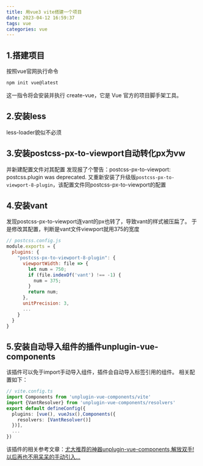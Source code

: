 ```yaml
---
title: 用vue3 vite搭建一个项目
date: 2023-04-12 16:59:37
tags: vue
categories: vue
---
```

## 1.搭建项目
按照vue官网执行命令
```bash
npm init vue@latest
```
这一指令将会安装并执行 create-vue，它是 Vue 官方的项目脚手架工具。
## 2.安装less
less-loader貌似不必须
## 3.安装postcss-px-to-viewport自动转化px为vw
并新建配置文件对其配置
发现报了个警告：postcss-px-to-viewport: postcss.plugin was deprecated. 
又重新安装了升级版`postcss-px-to-viewport-8-plugin`，该配置文件同postcss-px-to-viewport的配置
## 4.安装vant
发现postcss-px-to-viewport连vant的px也转了，导致vant的样式被压扁了。
于是修改其配置，判断是vant文件viewport就用375的宽度
```js
// postcss.config.js
module.exports = {
  plugins: {
    "postcss-px-to-viewport-8-plugin": {
      viewportWidth: file => {
        let num = 750;
        if (file.indexOf('vant') !== -1) {
          num = 375;
        }
        return num;
      },
      unitPrecision: 3,
      ...
    }
  }
}
```
## 5.安装自动导入组件的插件unplugin-vue-components
该插件可以免于import手动导入组件，插件会自动导入标签引用的组件。
相关配置如下：
```ts
// vite.config.ts
import Components from 'unplugin-vue-components/vite'
import {VantResolver} from 'unplugin-vue-components/resolvers'
export default defineConfig({
  plugins: [vue(), vueJsx(),Components({
    resolvers: [VantResolver()]
  })],
  ...
})
```
该插件的相关参考文章：[尤大推荐的神器unplugin-vue-components,解放双手!以后再也不用呆呆的手动引入...](https://juejin.cn/post/7012446423367024676)

